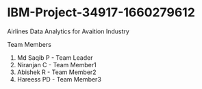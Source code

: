 # IBM-Project-34917-1660279612
Airlines Data Analytics for Avaition Industry

Team Members 
1. Md Saqib P - Team Leader
2. Niranjan C - Team Member1
3. Abishek R - Team Member2
4. Hareess PD - Team Member3
